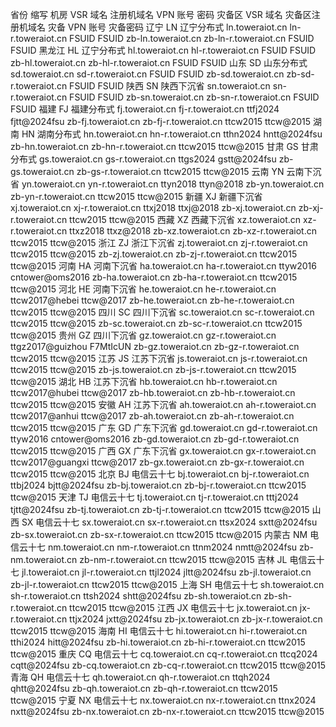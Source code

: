 省份 缩写 机房 VSR 域名 注册机域名 VPN 账号 密码 灾备区 VSR 域名 灾备区注册机域名 灾备 VPN 账号 灾备密码
辽宁 LN 辽宁分布式 ln.toweraiot.cn ln-r.toweraiot.cn FSUID FSUID zb-ln.toweraiot.cn zb-ln-r.toweraiot.cn FSUID FSUID
黑龙江 HL 辽宁分布式 hl.toweraiot.cn hl-r.toweraiot.cn FSUID FSUID zb-hl.toweraiot.cn zb-hl-r.toweraiot.cn FSUID FSUID
山东 SD 山东分布式 sd.toweraiot.cn sd-r.toweraiot.cn FSUID FSUID zb-sd.toweraiot.cn zb-sd-r.toweraiot.cn FSUID FSUID
陕西 SN 陕西下沉省 sn.toweraiot.cn sn-r.toweraiot.cn FSUID FSUID zb-sn.toweraiot.cn zb-sn-r.toweraiot.cn FSUID FSUID
福建 FJ 福建分布式 fj.toweraiot.cn fj-r.toweraiot.cn ttfj2024 fjtt@2024fsu zb-fj.toweraiot.cn zb-fj-r.toweraiot.cn ttcw2015 ttcw@2015
湖南 HN 湖南分布式 hn.toweraiot.cn hn-r.toweraiot.cn tthn2024 hntt@2024fsu zb-hn.toweraiot.cn zb-hn-r.toweraiot.cn ttcw2015 ttcw@2015
甘肃 GS 甘肃分布式 gs.toweraiot.cn gs-r.toweraiot.cn ttgs2024 gstt@2024fsu zb-gs.toweraiot.cn zb-gs-r.toweraiot.cn ttcw2015 ttcw@2015
云南 YN 云南下沉省 yn.toweraiot.cn yn-r.toweraiot.cn ttyn2018 ttyn@2018 zb-yn.toweraiot.cn zb-yn-r.toweraiot.cn ttcw2015 ttcw@2015
新疆 XJ 新疆下沉省 xj.toweraiot.cn xj-r.toweraiot.cn ttxj2018 ttxj@2018 zb-xj.toweraiot.cn zb-xj-r.toweraiot.cn ttcw2015 ttcw@2015
西藏 XZ 西藏下沉省 xz.toweraiot.cn xz-r.toweraiot.cn ttxz2018 ttxz@2018 zb-xz.toweraiot.cn zb-xz-r.toweraiot.cn ttcw2015 ttcw@2015
浙江 ZJ 浙江下沉省 zj.toweraiot.cn zj-r.toweraiot.cn ttcw2015 ttcw@2015 zb-zj.toweraiot.cn zb-zj-r.toweraiot.cn ttcw2015 ttcw@2015
河南 HA 河南下沉省 ha.toweraiot.cn ha-r.toweraiot.cn ttyw2016 cntower@oms2016 zb-ha.toweraiot.cn zb-ha-r.toweraiot.cn ttcw2015 ttcw@2015
河北 HE 河南下沉省 he.toweraiot.cn he-r.toweraiot.cn ttcw2017@hebei ttcw@2017 zb-he.toweraiot.cn zb-he-r.toweraiot.cn ttcw2015 ttcw@2015
四川 SC 四川下沉省 sc.toweraiot.cn sc-r.toweraiot.cn ttcw2015 ttcw@2015 zb-sc.toweraiot.cn zb-sc-r.toweraiot.cn ttcw2015 ttcw@2015
贵州 GZ 四川下沉省 gz.toweraiot.cn gz-r.toweraiot.cn ttgz2017@guizhou F7MtIcUN zb-gz.toweraiot.cn zb-gz-r.toweraiot.cn ttcw2015 ttcw@2015
江苏 JS 江苏下沉省 js.toweraiot.cn js-r.toweraiot.cn ttcw2015 ttcw@2015 zb-js.toweraiot.cn zb-js-r.toweraiot.cn ttcw2015 ttcw@2015
湖北 HB 江苏下沉省 hb.toweraiot.cn hb-r.toweraiot.cn ttcw2017@hubei ttcw@2017 zb-hb.toweraiot.cn zb-hb-r.toweraiot.cn ttcw2015 ttcw@2015
安徽 AH 江苏下沉省 ah.toweraiot.cn ah-r.toweraiot.cn ttcw2017@anhui ttcw@2017 zb-ah.toweraiot.cn zb-ah-r.toweraiot.cn ttcw2015 ttcw@2015
广东 GD 广东下沉省 gd.toweraiot.cn gd-r.toweraiot.cn ttyw2016 cntower@oms2016 zb-gd.toweraiot.cn zb-gd-r.toweraiot.cn ttcw2015 ttcw@2015
广西 GX 广东下沉省 gx.toweraiot.cn gx-r.toweraiot.cn ttcw2017@guangxi ttcw@2017 zb-gx.toweraiot.cn zb-gx-r.toweraiot.cn ttcw2015 ttcw@2015
北京 BJ 电信云十七 bj.toweraiot.cn bj-r.toweraiot.cn ttbj2024 bjtt@2024fsu zb-bj.toweraiot.cn zb-bj-r.toweraiot.cn ttcw2015 ttcw@2015
天津 TJ 电信云十七 tj.toweraiot.cn tj-r.toweraiot.cn tttj2024 tjtt@2024fsu zb-tj.toweraiot.cn zb-tj-r.toweraiot.cn ttcw2015 ttcw@2015
山西 SX 电信云十七 sx.toweraiot.cn sx-r.toweraiot.cn ttsx2024 sxtt@2024fsu zb-sx.toweraiot.cn zb-sx-r.toweraiot.cn ttcw2015 ttcw@2015
内蒙古 NM 电信云十七 nm.toweraiot.cn nm-r.toweraiot.cn ttnm2024 nmtt@2024fsu zb-nm.toweraiot.cn zb-nm-r.toweraiot.cn ttcw2015 ttcw@2015
吉林 JL 电信云十七 jl.toweraiot.cn jl-r.toweraiot.cn ttjl2024 jltt@2024fsu zb-jl.toweraiot.cn zb-jl-r.toweraiot.cn ttcw2015 ttcw@2015
上海 SH 电信云十七 sh.toweraiot.cn sh-r.toweraiot.cn ttsh2024 shtt@2024fsu zb-sh.toweraiot.cn zb-sh-r.toweraiot.cn ttcw2015 ttcw@2015
江西 JX 电信云十七 jx.toweraiot.cn jx-r.toweraiot.cn ttjx2024 jxtt@2024fsu zb-jx.toweraiot.cn zb-jx-r.toweraiot.cn ttcw2015 ttcw@2015
海南 HI 电信云十七 hi.toweraiot.cn hi-r.toweraiot.cn tthi2024 hitt@2024fsu zb-hi.toweraiot.cn zb-hi-r.toweraiot.cn ttcw2015 ttcw@2015
重庆 CQ 电信云十七 cq.toweraiot.cn cq-r.toweraiot.cn ttcq2024 cqtt@2024fsu zb-cq.toweraiot.cn zb-cq-r.toweraiot.cn ttcw2015 ttcw@2015
青海 QH 电信云十七 qh.toweraiot.cn qh-r.toweraiot.cn ttqh2024 qhtt@2024fsu zb-qh.toweraiot.cn zb-qh-r.toweraiot.cn ttcw2015 ttcw@2015
宁夏 NX 电信云十七 nx.toweraiot.cn nx-r.toweraiot.cn ttnx2024 nxtt@2024fsu zb-nx.toweraiot.cn zb-nx-r.toweraiot.cn ttcw2015 ttcw@2015
